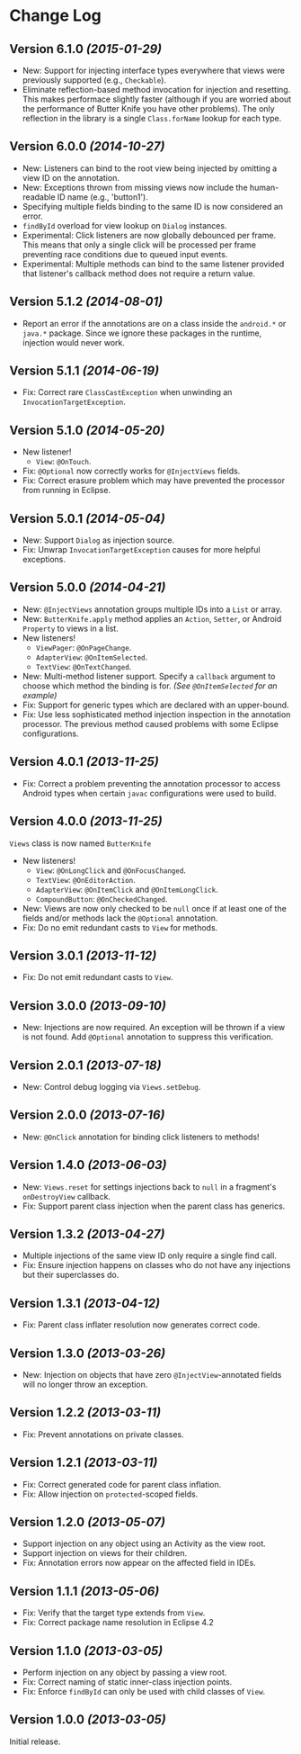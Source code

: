 Change Log
==========

Version 6.1.0 *(2015-01-29)*
----------------------------

 * New: Support for injecting interface types everywhere that views were previously supported (e.g., `Checkable`).
 * Eliminate reflection-based method invocation for injection and resetting. This makes performace slightly faster
   (although if you are worried about the performance of Butter Knife you have other problems). The only reflection
   in the library is a single `Class.forName` lookup for each type.


Version 6.0.0 *(2014-10-27)*
----------------------------

 * New: Listeners can bind to the root view being injected by omitting a view ID on the annotation.
 * New: Exceptions thrown from missing views now include the human-readable ID name (e.g., 'button1').
 * Specifying multiple fields binding to the same ID is now considered an error.
 * `findById` overload for view lookup on `Dialog` instances.
 * Experimental: Click listeners are now globally debounced per frame. This means that only a single click
   will be processed per frame preventing race conditions due to queued input events.
 * Experimental: Multiple methods can bind to the same listener provided that listener's callback method
   does not require a return value.


Version 5.1.2 *(2014-08-01)*
----------------------------

 * Report an error if the annotations are on a class inside the `android.*` or `java.*`
   package. Since we ignore these packages in the runtime, injection would never work.


Version 5.1.1 *(2014-06-19)*
----------------------------

 * Fix: Correct rare `ClassCastException` when unwinding an `InvocationTargetException`.


Version 5.1.0 *(2014-05-20)*
----------------------------

 * New listener!
   * `View`: `@OnTouch`.
 * Fix: `@Optional` now correctly works for `@InjectViews` fields.
 * Fix: Correct erasure problem which may have prevented the processor from running in Eclipse.


Version 5.0.1 *(2014-05-04)*
----------------------------

 * New: Support `Dialog` as injection source.
 * Fix: Unwrap `InvocationTargetException` causes for more helpful exceptions.


Version 5.0.0 *(2014-04-21)*
----------------------------

 * New: `@InjectViews` annotation groups multiple IDs into a `List` or array.
 * New: `ButterKnife.apply` method applies an `Action`, `Setter`, or Android `Property` to views in
   a list.
 * New listeners!
   * `ViewPager`: `@OnPageChange`.
   * `AdapterView`: `@OnItemSelected`.
   * `TextView`: `@OnTextChanged`.
 * New: Multi-method listener support. Specify a `callback` argument to choose which method the
   binding is for. *(See `@OnItemSelected` for an example)*
 * Fix: Support for generic types which are declared with an upper-bound.
 * Fix: Use less sophisticated method injection inspection in the annotation processor. The previous
   method caused problems with some Eclipse configurations.


Version 4.0.1 *(2013-11-25)*
----------------------------

 * Fix: Correct a problem preventing the annotation processor to access Android types when certain
   `javac` configurations were used to build.


Version 4.0.0 *(2013-11-25)*
----------------------------

`Views` class is now named `ButterKnife`

 * New listeners!
   * `View`: `@OnLongClick` and `@OnFocusChanged`.
   * `TextView`: `@OnEditorAction`.
   * `AdapterView`: `@OnItemClick` and `@OnItemLongClick`.
   * `CompoundButton`: `@OnCheckedChanged`.
 * New: Views are now only checked to be `null` once if at least one of the fields and/or methods
   lack the `@Optional` annotation.
 * Fix: Do no emit redundant casts to `View` for methods.


Version 3.0.1 *(2013-11-12)*
----------------------------

 * Fix: Do not emit redundant casts to `View`.


Version 3.0.0 *(2013-09-10)*
----------------------------

 * New: Injections are now required. An exception will be thrown if a view is
   not found. Add `@Optional` annotation to suppress this verification.


Version 2.0.1 *(2013-07-18)*
----------------------------

 * New: Control debug logging via `Views.setDebug`.


Version 2.0.0 *(2013-07-16)*
----------------------------

 * New: `@OnClick` annotation for binding click listeners to methods!


Version 1.4.0 *(2013-06-03)*
----------------------------

 * New: `Views.reset` for settings injections back to `null` in a fragment's
   `onDestroyView` callback.
 * Fix: Support parent class injection when the parent class has generics.


Version 1.3.2 *(2013-04-27)*
----------------------------

 * Multiple injections of the same view ID only require a single find call.
 * Fix: Ensure injection happens on classes who do not have any injections but
   their superclasses do.


Version 1.3.1 *(2013-04-12)*
----------------------------

 * Fix: Parent class inflater resolution now generates correct code.


Version 1.3.0 *(2013-03-26)*
----------------------------

 * New: Injection on objects that have zero `@InjectView`-annotated fields will
   no longer throw an exception.


Version 1.2.2 *(2013-03-11)*
----------------------------

 * Fix: Prevent annotations on private classes.


Version 1.2.1 *(2013-03-11)*
----------------------------

 * Fix: Correct generated code for parent class inflation.
 * Fix: Allow injection on `protected`-scoped fields.


Version 1.2.0 *(2013-05-07)*
----------------------------

 * Support injection on any object using an Activity as the view root.
 * Support injection on views for their children.
 * Fix: Annotation errors now appear on the affected field in IDEs.


Version 1.1.1 *(2013-05-06)*
----------------------------

 * Fix: Verify that the target type extends from `View`.
 * Fix: Correct package name resolution in Eclipse 4.2


Version 1.1.0 *(2013-03-05)*
----------------------------

 * Perform injection on any object by passing a view root.
 * Fix: Correct naming of static inner-class injection points.
 * Fix: Enforce `findById` can only be used with child classes of `View`.


Version 1.0.0 *(2013-03-05)*
----------------------------

Initial release.
